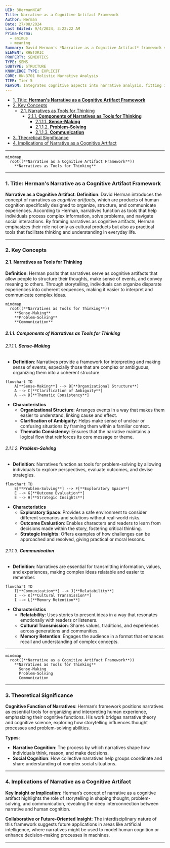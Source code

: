 ```yaml
---
UID: 3HermanNCAF
Title: Narrative as a Cognitive Artifact Framework
Author: Herman
Date: 27/08/2024
Last Edited: 9/4/2024, 3:22:22 AM
Prima-Forma:
  - animus
  - meaning
Summary: David Herman's *Narrative as a Cognitive Artifact* framework views narratives as tools for organizing, structuring, and communicating experiences, emphasizing their role in cognitive processes such as sense-making, problem-solving, and social interaction. This approach bridges narrative theory with cognitive science, highlighting how storytelling shapes and facilitates human thought and decision-making.
ELEMENT: RHETORIC
PROPERTY: SEMIOTICS
TYPE: SEMS
SUBTYPE: STRUCTURE
KNOWLEDGE TYPE: EXPLICIT
CORE: HN-3701 Holistic Narrative Analysis
TIER: Tier 5
REASON: Integrates cognitive aspects into narrative analysis, fitting into holistic analysis.
---
```


- [1. Title: **Herman's Narrative as a Cognitive Artifact Framework**](#1-title-hermans-narrative-as-a-cognitive-artifact-framework)
- [2. Key Concepts](#2-key-concepts)
  - [2.1. Narratives as Tools for Thinking](#21-narratives-as-tools-for-thinking)
    - [2.1.1. **Components of Narratives as Tools for Thinking**](#211-components-of-narratives-as-tools-for-thinking)
      - [2.1.1.1. **Sense-Making**](#2111-sense-making)
      - [2.1.1.2. **Problem-Solving**](#2112-problem-solving)
      - [2.1.1.3. **Communication**](#2113-communication)
- [3. Theoretical Significance](#3-theoretical-significance)
- [4. Implications of Narrative as a Cognitive Artifact](#4-implications-of-narrative-as-a-cognitive-artifact)

---

```mermaid
mindmap
  root((**Narrative as a Cognitive Artifact Framework**))
    **Narratives as Tools for Thinking**
```

---

### 1. Title: **Herman's Narrative as a Cognitive Artifact Framework**

**Narrative as a Cognitive Artifact**:
**Definition**: David Herman introduces the concept of narratives as _cognitive artifacts_, which are products of human cognition specifically designed to organize, structure, and communicate experiences. According to Herman, narratives function as tools that help individuals process complex information, solve problems, and navigate social interactions. By framing narratives as cognitive artifacts, Herman emphasizes their role not only as cultural products but also as practical tools that facilitate thinking and understanding in everyday life.

---

### 2. Key Concepts

#### 2.1. Narratives as Tools for Thinking

**Definition**:
Herman posits that narratives serve as cognitive artifacts that allow people to structure their thoughts, make sense of events, and convey meaning to others. Through storytelling, individuals can organize disparate experiences into coherent sequences, making it easier to interpret and communicate complex ideas.

```mermaid
mindmap
  root((**Narratives as Tools for Thinking**))
    **Sense-Making**
    **Problem-Solving**
    **Communication**
```

##### 2.1.1. **Components of Narratives as Tools for Thinking**

###### 2.1.1.1. **Sense-Making**

- **Definition**: Narratives provide a framework for interpreting and making sense of events, especially those that are complex or ambiguous, organizing them into a coherent structure.

```mermaid
flowchart TD
    A[**Sense-Making**] --> B[**Organizational Structure**]
    A --> C[**Clarification of Ambiguity**]
    A --> D[**Thematic Consistency**]
```

- **Characteristics**
  - **Organizational Structure**: Arranges events in a way that makes them easier to understand, linking cause and effect.
  - **Clarification of Ambiguity**: Helps make sense of unclear or confusing situations by framing them within a familiar context.
  - **Thematic Consistency**: Ensures that the narrative maintains a logical flow that reinforces its core message or theme.

###### 2.1.1.2. **Problem-Solving**

- **Definition**: Narratives function as tools for problem-solving by allowing individuals to explore perspectives, evaluate outcomes, and devise strategies.

```mermaid
flowchart TD
    E[**Problem-Solving**] --> F[**Exploratory Space**]
    E --> G[**Outcome Evaluation**]
    E --> H[**Strategic Insights**]
```

- **Characteristics**
  - **Exploratory Space**: Provides a safe environment to consider different scenarios and solutions without real-world risks.
  - **Outcome Evaluation**: Enables characters and readers to learn from decisions made within the story, fostering critical thinking.
  - **Strategic Insights**: Offers examples of how challenges can be approached and resolved, giving practical or moral lessons.

###### 2.1.1.3. **Communication**

- **Definition**: Narratives are essential for transmitting information, values, and experiences, making complex ideas relatable and easier to remember.

```mermaid
flowchart TD
    I[**Communication**] --> J[**Relatability**]
    I --> K[**Cultural Transmission**]
    I --> L[**Memory Retention**]
```

- **Characteristics**
  - **Relatability**: Uses stories to present ideas in a way that resonates emotionally with readers or listeners.
  - **Cultural Transmission**: Shares values, traditions, and experiences across generations and communities.
  - **Memory Retention**: Engages the audience in a format that enhances recall and understanding of complex concepts.

---

```mermaid
mindmap
  root((**Narrative as a Cognitive Artifact Framework**))
    **Narratives as Tools for Thinking**
      Sense-Making
      Problem-Solving
      Communication
```

---

### 3. Theoretical Significance

**Cognitive Function of Narratives**:
Herman’s framework positions narratives as essential tools for organizing and interpreting human experience, emphasizing their cognitive functions. His work bridges narrative theory and cognitive science, exploring how storytelling influences thought processes and problem-solving abilities.

**Types**:

- **Narrative Cognition**: The process by which narratives shape how individuals think, reason, and make decisions.
- **Social Cognition**: How collective narratives help groups coordinate and share understanding of complex social situations.

---

### 4. Implications of Narrative as a Cognitive Artifact

**Key Insight or Implication**:
Herman’s concept of narrative as a cognitive artifact highlights the role of storytelling in shaping thought, problem-solving, and communication, revealing the deep interconnection between narrative and human cognition.

**Collaborative or Future-Oriented Insight**:
The interdisciplinary nature of this framework suggests future applications in areas like artificial intelligence, where narratives might be used to model human cognition or enhance decision-making processes in machines.

---
